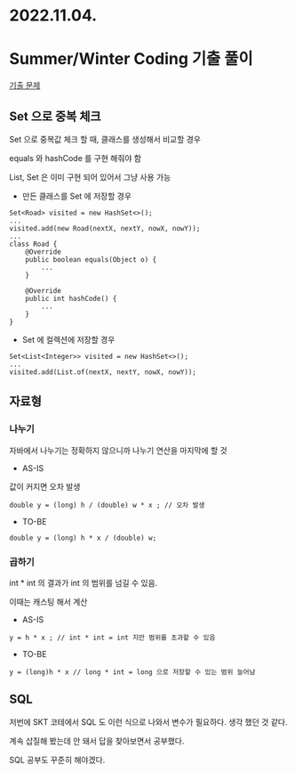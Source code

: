 # 2022.11.04.

# Summer/Winter Coding 기출 풀이

[기출 문제](https://school.programmers.co.kr/learn/challenges?order=acceptance_asc&page=1&partIds=17615%2C6174)

## Set 으로 중복 체크

Set 으로 중복값 체크 할 때, 클래스를 생성해서 비교할 경우

equals 와 hashCode 를 구현 해줘야 함

List, Set 은 이미 구현 되어 있어서 그냥 사용 가능

* 만든 클래스를 Set 에 저장할 경우

```
Set<Road> visited = new HashSet<>();
...
visited.add(new Road(nextX, nextY, nowX, nowY));
...
class Road {
    @Override
    public boolean equals(Object o) {
        ...
    }

    @Override
    public int hashCode() {
        ...
    }
}

```

* Set 에 컬렉션에 저장할 경우

```
Set<List<Integer>> visited = new HashSet<>();
...
visited.add(List.of(nextX, nextY, nowX, nowY));
```

## 자료형

### 나누기

자바에서 나누기는 정확하지 않으니까 나누기 연산을 마지막에 할 것

* AS-IS

값이 커지면 오차 발생

```
double y = (long) h / (double) w * x ; // 오차 발생
```

* TO-BE

```
double y = (long) h * x / (double) w;
```

### 곱하기

int * int 의 결과가 int 의 범위를 넘길 수 있음.

이때는 캐스팅 해서 계산

* AS-IS

```
y = h * x ; // int * int = int 지만 범위를 초과할 수 있음
```

* TO-BE

```
y = (long)h * x // long * int = long 으로 저장할 수 있는 범위 늘어남
```

## SQL

저번에 SKT 코테에서 SQL 도 이런 식으로 나와서 변수가 필요하다. 생각 했던 것 같다.

계속 삽질해 봤는데 안 돼서 답을 찾아보면서 공부했다.

SQL 공부도 꾸준히 해야겠다.